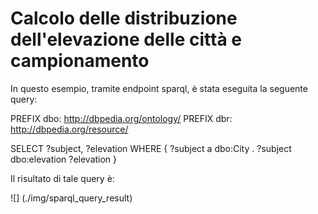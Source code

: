 # Calcolo delle distribuzione dell'elevazione delle città e campionamento

In questo esempio, tramite endpoint sparql, è stata eseguita la seguente query:

PREFIX dbo: <http://dbpedia.org/ontology/>
PREFIX dbr: <http://dbpedia.org/resource/>

SELECT ?subject, ?elevation 
WHERE {
?subject a dbo:City .
?subject dbo:elevation ?elevation
}

Il risultato di tale query è:

![] (./img/sparql_query_result)
